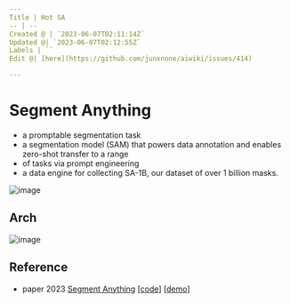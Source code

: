 ```yaml
---
Title | Hot SA
-- | --
Created @ | `2023-06-07T02:11:14Z`
Updated @| `2023-06-07T02:12:55Z`
Labels | ``
Edit @| [here](https://github.com/junxnone/aiwiki/issues/414)

---
```

# Segment Anything

- a promptable segmentation task
- a segmentation model (SAM) that powers data annotation and enables zero-shot transfer to a range
- of tasks via prompt engineering
- a data engine for collecting SA-1B, our dataset of over 1 billion masks.

![image](https://github.com/junxnone/aiwiki/assets/2216970/08d2823c-c836-40e3-b5a5-f0fd38331a2a)


## Arch

![image](https://github.com/junxnone/aiwiki/assets/2216970/6d679a80-cd08-4e58-8123-635a3c375a24)


## Reference

- paper 2023 [Segment Anything](https://arxiv.org/abs/2304.02643) [[code](https://github.com/facebookresearch/segment-anything)] [[demo](https://segment-anything.com/demo)]
